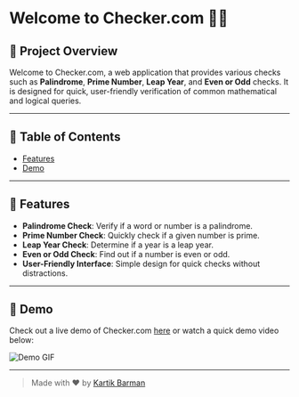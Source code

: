 # Welcome to Checker.com 🕵️‍♂️


## 🎉 Project Overview

Welcome to Checker.com, a web application that provides various checks such as **Palindrome**, **Prime Number**, **Leap Year**, and **Even or Odd** checks. It is designed for quick, user-friendly verification of common mathematical and logical queries.

---

## 📜 Table of Contents
- [Features](#-features)
- [Demo](#-demo)


---

## 🚀 Features

- **Palindrome Check**: Verify if a word or number is a palindrome.
- **Prime Number Check**: Quickly check if a given number is prime.
- **Leap Year Check**: Determine if a year is a leap year.
- **Even or Odd Check**: Find out if a number is even or odd.
- **User-Friendly Interface**: Simple design for quick checks without distractions.

---

## 🎥 Demo

Check out a live demo of Checker.com [here](https://kartik-barman.github.io/Checker.com/) or watch a quick demo video below:

![Demo GIF](https://your-image-url.com/demo.gif)

---

> Made with ❤️ by [Kartik Barman](https://github.com/kartik-barman)
